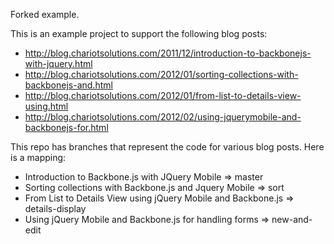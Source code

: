 Forked example. 

This is an example project to support the following blog posts:

* http://blog.chariotsolutions.com/2011/12/introduction-to-backbonejs-with-jquery.html
* http://blog.chariotsolutions.com/2012/01/sorting-collections-with-backbonejs-and.html
* http://blog.chariotsolutions.com/2012/01/from-list-to-details-view-using.html
* http://blog.chariotsolutions.com/2012/02/using-jquerymobile-and-backbonejs-for.html

This repo has branches that represent the code for various blog posts.  Here is a mapping:

* Introduction to Backbone.js with JQuery Mobile => master
* Sorting collections with Backbone.js and Jquery Mobile => sort
* From List to Details View using jQuery Mobile and Backbone.js => details-display
* Using jQuery Mobile and Backbone.js for handling forms => new-and-edit
